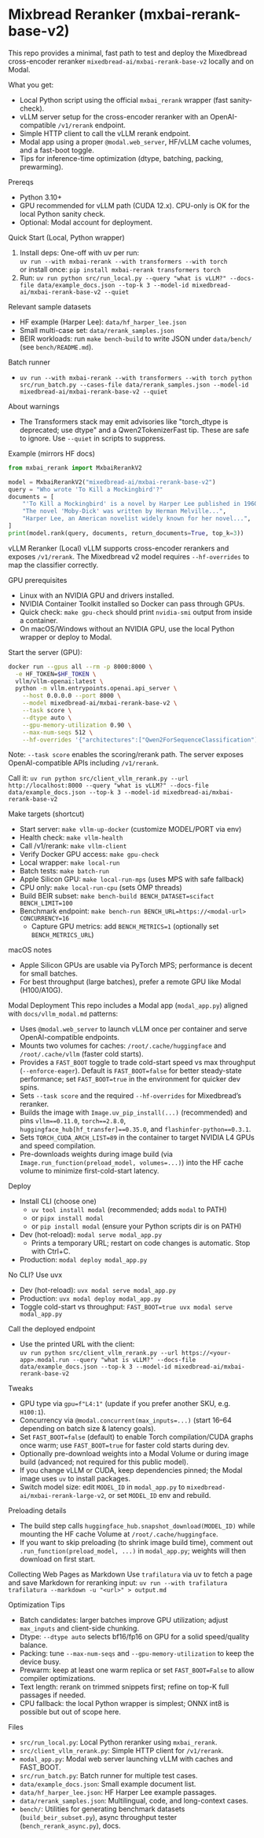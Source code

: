 # Mixbread Reranker (mxbai-rerank-base-v2)

This repo provides a minimal, fast path to test and deploy the Mixedbread cross-encoder reranker `mixedbread-ai/mxbai-rerank-base-v2` locally and on Modal.

What you get:
- Local Python script using the official `mxbai_rerank` wrapper (fast sanity-check).
- vLLM server setup for the cross-encoder reranker with an OpenAI-compatible `/v1/rerank` endpoint.
- Simple HTTP client to call the vLLM rerank endpoint.
- Modal app using a proper `@modal.web_server`, HF/vLLM cache volumes, and a fast-boot toggle.
- Tips for inference-time optimization (dtype, batching, packing, prewarming).

Prereqs
- Python 3.10+
- GPU recommended for vLLM path (CUDA 12.x). CPU-only is OK for the local Python sanity check.
- Optional: Modal account for deployment.

Quick Start (Local, Python wrapper)
1) Install deps:
   One-off with uv per run:  
   `uv run --with mxbai-rerank --with transformers --with torch`  
   or install once: `pip install mxbai-rerank transformers torch`
2) Run:
   `uv run python src/run_local.py --query "what is vLLM?" --docs-file data/example_docs.json --top-k 3 --model-id mixedbread-ai/mxbai-rerank-base-v2 --quiet`

Relevant sample datasets
- HF example (Harper Lee): `data/hf_harper_lee.json`
- Small multi-case set: `data/rerank_samples.json`
- BEIR workloads: run `make bench-build` to write JSON under `data/bench/` (see `bench/README.md`).

Batch runner
- `uv run --with mxbai-rerank --with transformers --with torch python src/run_batch.py --cases-file data/rerank_samples.json --model-id mixedbread-ai/mxbai-rerank-base-v2 --quiet`

About warnings
- The Transformers stack may emit advisories like "torch_dtype is deprecated; use dtype" and a Qwen2TokenizerFast tip. These are safe to ignore. Use `--quiet` in scripts to suppress.

Example (mirrors HF docs)
```python
from mxbai_rerank import MxbaiRerankV2

model = MxbaiRerankV2("mixedbread-ai/mxbai-rerank-base-v2")
query = "Who wrote 'To Kill a Mockingbird'?"
documents = [
    "'To Kill a Mockingbird' is a novel by Harper Lee published in 1960...",
    "The novel 'Moby-Dick' was written by Herman Melville...",
    "Harper Lee, an American novelist widely known for her novel...",
]
print(model.rank(query, documents, return_documents=True, top_k=3))
```

vLLM Reranker (Local)
vLLM supports cross-encoder rerankers and exposes `/v1/rerank`. The Mixedbread v2 model requires `--hf-overrides` to map the classifier correctly.

GPU prerequisites
- Linux with an NVIDIA GPU and drivers installed.
- NVIDIA Container Toolkit installed so Docker can pass through GPUs.
- Quick check: `make gpu-check` should print `nvidia-smi` output from inside a container.
- On macOS/Windows without an NVIDIA GPU, use the local Python wrapper or deploy to Modal.

Start the server (GPU):

```bash
docker run --gpus all --rm -p 8000:8000 \
  -e HF_TOKEN=$HF_TOKEN \
  vllm/vllm-openai:latest \
  python -m vllm.entrypoints.openai.api_server \
    --host 0.0.0.0 --port 8000 \
    --model mixedbread-ai/mxbai-rerank-base-v2 \
    --task score \
    --dtype auto \
    --gpu-memory-utilization 0.90 \
    --max-num-seqs 512 \
    --hf-overrides '{"architectures":["Qwen2ForSequenceClassification"],"classifier_from_token":["0","1"],"method":"from_2_way_softmax"}'
```

Note: `--task score` enables the scoring/rerank path. The server exposes OpenAI-compatible APIs including `/v1/rerank`.

Call it:
`uv run python src/client_vllm_rerank.py --url http://localhost:8000 --query "what is vLLM?" --docs-file data/example_docs.json --top-k 3 --model-id mixedbread-ai/mxbai-rerank-base-v2`

Make targets (shortcut)
- Start server: `make vllm-up-docker`  (customize MODEL/PORT via env)
- Health check: `make vllm-health`
- Call /v1/rerank: `make vllm-client`
- Verify Docker GPU access: `make gpu-check`
- Local wrapper: `make local-run`
- Batch tests: `make batch-run`
 - Apple Silicon GPU: `make local-run-mps` (uses MPS with safe fallback)
 - CPU only: `make local-run-cpu` (sets OMP threads)
- Build BEIR subset: `make bench-build BENCH_DATASET=scifact BENCH_LIMIT=100`
- Benchmark endpoint: `make bench-run BENCH_URL=https://<modal-url> CONCURRENCY=16`
  - Capture GPU metrics: add `BENCH_METRICS=1` (optionally set `BENCH_METRICS_URL`)

macOS notes
- Apple Silicon GPUs are usable via PyTorch MPS; performance is decent for small batches.
- For best throughput (large batches), prefer a remote GPU like Modal (H100/A10G).

Modal Deployment
This repo includes a Modal app (`modal_app.py`) aligned with `docs/vllm_modal.md` patterns:
- Uses `@modal.web_server` to launch vLLM once per container and serve OpenAI-compatible endpoints.
- Mounts two volumes for caches: `/root/.cache/huggingface` and `/root/.cache/vllm` (faster cold starts).
- Provides a `FAST_BOOT` toggle to trade cold-start speed vs max throughput (`--enforce-eager`). Default is `FAST_BOOT=false` for better steady-state performance; set `FAST_BOOT=true` in the environment for quicker dev spins.
- Sets `--task score` and the required `--hf-overrides` for Mixedbread’s reranker.
- Builds the image with `Image.uv_pip_install(...)` (recommended) and pins `vllm==0.11.0`, `torch==2.8.0`, `huggingface_hub[hf_transfer]==0.35.0`, and `flashinfer-python==0.3.1`.
- Sets `TORCH_CUDA_ARCH_LIST=89` in the container to target NVIDIA L4 GPUs and speed compilation.
- Pre-downloads weights during image build (via `Image.run_function(preload_model, volumes=...)`) into the HF cache volume to minimize first-cold-start latency.

Deploy
- Install CLI (choose one)
  - `uv tool install modal`  (recommended; adds `modal` to PATH)
  - or `pipx install modal`
  - or `pip install modal` (ensure your Python scripts dir is on PATH)
- Dev (hot-reload): `modal serve modal_app.py`  
  - Prints a temporary URL; restart on code changes is automatic. Stop with Ctrl+C.
- Production: `modal deploy modal_app.py`

No CLI? Use uvx
- Dev (hot-reload): `uvx modal serve modal_app.py`
- Production: `uvx modal deploy modal_app.py`
- Toggle cold-start vs throughput: `FAST_BOOT=true uvx modal serve modal_app.py`

Call the deployed endpoint
- Use the printed URL with the client:  
  `uv run python src/client_vllm_rerank.py --url https://<your-app>.modal.run --query "what is vLLM?" --docs-file data/example_docs.json --top-k 3 --model-id mixedbread-ai/mxbai-rerank-base-v2`

Tweaks
- GPU type via `gpu=f"L4:1"` (update if you prefer another SKU, e.g. `H100:1`).
- Concurrency via `@modal.concurrent(max_inputs=...)` (start 16–64 depending on batch size & latency goals).
- Set `FAST_BOOT=false` (default) to enable Torch compilation/CUDA graphs once warm; use `FAST_BOOT=true` for faster cold starts during dev.
- Optionally pre-download weights into a Modal Volume or during image build (advanced; not required for this public model).
- If you change vLLM or CUDA, keep dependencies pinned; the Modal image uses `uv` to install packages.
- Switch model size: edit `MODEL_ID` in `modal_app.py` to `mixedbread-ai/mxbai-rerank-large-v2`, or set `MODEL_ID` env and rebuild.

Preloading details
- The build step calls `huggingface_hub.snapshot_download(MODEL_ID)` while mounting the HF cache Volume at `/root/.cache/huggingface`.
- If you want to skip preloading (to shrink image build time), comment out `.run_function(preload_model, ...)` in `modal_app.py`; weights will then download on first start.

Collecting Web Pages as Markdown
Use `trafilatura` via uv to fetch a page and save Markdown for reranking input:
`uv run --with trafilatura trafilatura --markdown -u "<url>" > output.md`

Optimization Tips
- Batch candidates: larger batches improve GPU utilization; adjust `max_inputs` and client-side chunking.
- Dtype: `--dtype auto` selects bf16/fp16 on GPU for a solid speed/quality balance.
- Packing: tune `--max-num-seqs` and `--gpu-memory-utilization` to keep the device busy.
- Prewarm: keep at least one warm replica or set `FAST_BOOT=False` to allow compiler optimizations.
- Text length: rerank on trimmed snippets first; refine on top-K full passages if needed.
- CPU fallback: the local Python wrapper is simplest; ONNX int8 is possible but out of scope here.

Files
- `src/run_local.py`: Local Python reranker using `mxbai_rerank`.
- `src/client_vllm_rerank.py`: Simple HTTP client for `/v1/rerank`.
- `modal_app.py`: Modal web server launching vLLM with caches and FAST_BOOT.
- `src/run_batch.py`: Batch runner for multiple test cases.
- `data/example_docs.json`: Small example document list.
- `data/hf_harper_lee.json`: HF Harper Lee example passages.
- `data/rerank_samples.json`: Multilingual, code, and long-context cases.
- `bench/`: Utilities for generating benchmark datasets (`build_beir_subset.py`), async throughput tester (`bench_rerank_async.py`), docs.
